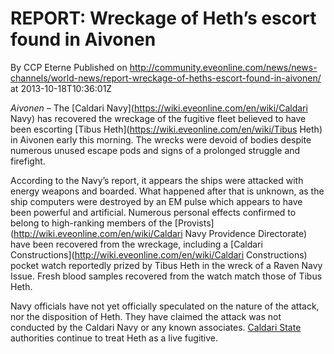 # REPORT: Wreckage of Heth’s escort found in Aivonen
By CCP Eterne
Published on http://community.eveonline.com/news/news-channels/world-news/report-wreckage-of-heths-escort-found-in-aivonen/ at 2013-10-18T10:36:01Z

_Aivonen –_ The [Caldari Navy](https://wiki.eveonline.com/en/wiki/Caldari Navy) has recovered the wreckage of the fugitive fleet believed to have been escorting [Tibus Heth](https://wiki.eveonline.com/en/wiki/Tibus Heth) in Aivonen early this morning. The wrecks were devoid of bodies despite numerous unused escape pods and signs of a prolonged struggle and firefight.

According to the Navy’s report, it appears the ships were attacked with energy weapons and boarded. What happened after that is unknown, as the ship computers were destroyed by an EM pulse which appears to have been powerful and artificial. Numerous personal effects confirmed to belong to high-ranking members of the [Provists](http://wiki.eveonline.com/en/wiki/Caldari Navy Providence Directorate) have been recovered from the wreckage, including a [Caldari Constructions](http://wiki.eveonline.com/en/wiki/Caldari Constructions) pocket watch reportedly prized by Tibus Heth in the wreck of a Raven Navy Issue. Fresh blood samples recovered from the watch match those of Tibus Heth.

Navy officials have not yet officially speculated on the nature of the attack, nor the disposition of Heth. They have claimed the attack was not conducted by the Caldari Navy or any known associates. [Caldari State](http://wiki.eveonline.com/en/wiki/Caldari) authorities continue to treat Heth as a live fugitive.

